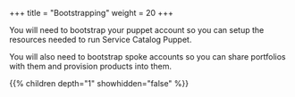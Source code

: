 +++
title = "Bootstrapping"
weight = 20
+++

You will need to bootstrap your puppet account so you can setup the resources needed to run Service Catalog Puppet. 

You will also need to bootstrap spoke accounts so you can share portfolios with them and provision products into them.


{{% children depth="1" showhidden="false" %}}